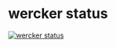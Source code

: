 # wercker status

[![wercker status](https://app.wercker.com/status/52664147f077abcb9657ac9831ec0211/s/master "wercker status")](https://app.wercker.com/project/byKey/52664147f077abcb9657ac9831ec0211)
